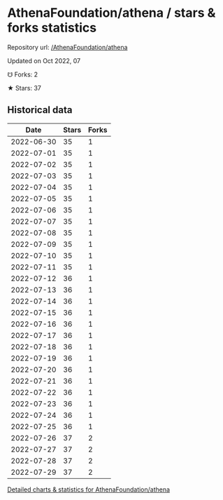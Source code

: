 # AthenaFoundation/athena / stars & forks statistics

Repository url: [/AthenaFoundation/athena](https://github.com/AthenaFoundation/athena)

Updated on Oct 2022, 07

☋ Forks: 2

★ Stars: 37

## Historical data
| Date | Stars | Forks |
|------|-------|-------|
| 2022-06-30 | 35 | 1 | 
| 2022-07-01 | 35 | 1 | 
| 2022-07-02 | 35 | 1 | 
| 2022-07-03 | 35 | 1 | 
| 2022-07-04 | 35 | 1 | 
| 2022-07-05 | 35 | 1 | 
| 2022-07-06 | 35 | 1 | 
| 2022-07-07 | 35 | 1 | 
| 2022-07-08 | 35 | 1 | 
| 2022-07-09 | 35 | 1 | 
| 2022-07-10 | 35 | 1 | 
| 2022-07-11 | 35 | 1 | 
| 2022-07-12 | 36 | 1 | 
| 2022-07-13 | 36 | 1 | 
| 2022-07-14 | 36 | 1 | 
| 2022-07-15 | 36 | 1 | 
| 2022-07-16 | 36 | 1 | 
| 2022-07-17 | 36 | 1 | 
| 2022-07-18 | 36 | 1 | 
| 2022-07-19 | 36 | 1 | 
| 2022-07-20 | 36 | 1 | 
| 2022-07-21 | 36 | 1 | 
| 2022-07-22 | 36 | 1 | 
| 2022-07-23 | 36 | 1 | 
| 2022-07-24 | 36 | 1 | 
| 2022-07-25 | 36 | 1 | 
| 2022-07-26 | 37 | 2 | 
| 2022-07-27 | 37 | 2 | 
| 2022-07-28 | 37 | 2 | 
| 2022-07-29 | 37 | 2 | 


[Detailed charts & statistics for AthenaFoundation/athena](https://reviewgithub.com/rep/AthenaFoundation/athena)
